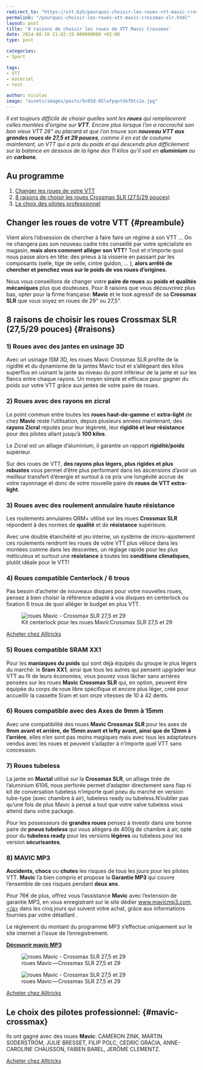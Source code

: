 ```yaml
---
redirect_to: "https://vtt.bzh/pourquoi-choisir-les-roues-vtt-mavic-crossmax-slr.html"
permalink: "/pourquoi-choisir-les-roues-vtt-mavic-crossmax-slr.html"
layout: post
title: '8 raisons de choisir les roues de VTT Mavic Crossmax'
date: 2014-08-10 21:02:19.000000000 +02:00
type: post

categories:
- Sport

tags:
- VTT
- matériel
- test

author: nicolas
image: "assets/images/posts/9c05d-05lwfpqvtdkfbts1o.jpg"
---
```

<em>Il est toujours difficile de choisir quelles sont les <strong>roues</strong> qui remplaceront celles montées d’origine sur <strong>VTT</strong>. Encore plus lorsque l’on a raccroché son bon vieux VTT 26" au placard et que l’on trouve son <strong>nouveau VTT aux grandes roues de 27,5 et 29 pouces</strong>, comme il en est de coutume maintenant, un VTT qui a pris du poids et qui descends plus difficilement sur la balance en dessous de la ligne des 11 kilos qu’il soit en <strong>aluminium</strong> ou en <strong>carbone</strong>.</em>

## Au programme

1. [Changer les roues de votre VTT](#preambule)
2. [8 raisons de choisir les roues Crossmax SLR (27,5/29 pouces)](#raisons)
3. [Le choix des pilotes professionnel](#mavic-crossmax)

## Changer les roues de votre VTT {#preambule}

Vient alors l’obsession de chercher à faire faire un régime à son VTT … On ne changera pas son nouveau cadre très conseillé par votre spécialiste en magasin, <strong>mais alors comment alléger son VTT</strong>? Tout et n’importe quoi nous passe alors en tête: des pneus à la visserie en passant par les composants (selle, tige de selle, cintre guidon, … ), <strong>alors arrêté de chercher et penchez vous sur le poids de vos roues d’origines</strong>.

Nous vous conseillons de changer votre <strong>paire de roues</strong> au <strong>poids et qualités mécaniques</strong> plus que douteuses. Pour 8 raisons que vous découvrirez plus bas, opter pour la firme française: <strong>Mavic</strong> et le look agressif de sa <strong>Crossmax SLR</strong> que vous soyez en roues de 29" ou 27,5".

## 8 raisons de choisir les roues Crossmax SLR (27,5/29 pouces) {#raisons}

### 1) Roues avec des jantes en usinage 3D

Avec un usinage ISM 3D, les roues Mavic Crossmax SLR profite de la rigidité et du dynamisme de la jantes Mavic tout et s’allégeant des kilos superflus en usinant la jante au niveau du pont inférieur de la jante et sur les flancs entre chaque rayons. Un moyen simple et efficace pour gagner du poids sur votre VTT grâce aux jantes de votre paire de roues.

### 2) Roues avec des rayons en zicral

Le point commun entre toutes les <strong>roues haut-de-gamme</strong> et <strong>extra-light</strong> de chez <strong>Mavic</strong> reste l’utilisation, depuis plusieurs années maintenant, des <strong>rayons Zicral</strong> réputés pour leur légèreté, leur <strong>rigidité et leur résistance</strong> pour des pilotes allant jusqu’à <strong>100 kilos</strong>.

Le Zicral est un alliage d’aluminium, il garantie un rapport <strong>rigidité/poids</strong> supérieur.

Sur des roues de VTT, <strong>des rayons plus légers, plus rigides et plus robustes</strong> vous permet d’être plus performant dans les ascensions d’avoir un meilleur transfert d’énergie et surtout à ce prix une longévité accrue de votre rayonnage et donc de votre nouvelle paire de <strong>roues de VTT extra-light</strong>.

### 3) Roues avec des roulement annulaire haute résistance

Les roulements annulaires QRM+ utilisé sur les roues <strong>Crossmax SLR</strong> répondent à des normes de <strong>qualité</strong> et de <strong>résistance</strong> supérieure.

Avec une double étanchéité et jeu interne, un système de micro-ajustement ces roulements rendront les roues de votre VTT plus véloce dans les montées comme dans les descentes, un réglage rapide pour les plus méticuleux et surtout une <strong>résistance</strong> à toutes les <strong>conditions climatiques</strong>, plutôt idéale pour le VTT!

### 4) Roues compatible Centerlock / 6 trous

Pas besoin d’acheter de nouveaux disques pour votre nouvelles roues, pensez à bien choisir la référence adapté à vos disques en centerlock ou fixation 6 trous de quoi alléger le budget en plus VTT.

<figure class="wp-caption">
	<img alt="roues Mavic - Crossmax SLR 27,5 et 29" src="{{ site.url }}/assets/images/posts/3a462-02vut69yj9so5bft.jpg" />
	<figcaption class="wp-caption-text">Kit centerlock pour les roues Mavic Crossmax SLR 27,5 et 29</figcaption>
</figure>
<a href="http://track.effiliation.com/servlet/effi.redir?id_compteur=12855409&amp;url=https://www.alltricks.fr/Acheter/roues%2BMavic%2BCrossmax" target="_blank" rel="nofollow" class="btn btn-outline-primary text-center">Acheter chez Alltricks</a>

### 5) Roues compatible SRAM XX1

Pour les <strong>maniaques du poids</strong> qui sont déjà équipés du groupe le plus légers du marché: le <strong>Sram XX1</strong>, ainsi que tous les autres qui pensent upgrader leur VTT au fil de leurs économies, vous pouvez vous lâcher sans arrières pensées sur les roues <strong>Mavic</strong> <strong>Crossmax SLR</strong> qui, en option, peuvent être équipée du corps de roue libre spécifique et encore plus léger, créé pour accueillir la cassette Sram et son onze vitesses de 10 à 42 dents.

### 6) Roues compatible avec des Axes de 9mm à 15mm

Avec une compatibilité des roues <strong>Mavic Crossmax SLR</strong> pour les axes de <strong>9mm avant et arrière, de 15mm avant et lefty avant, ainsi que de 12mm à l’arrière</strong>, elles n’en sont pas moins magiques mais avec tous les adaptateurs vendus avec les roues et peuvent s’adapter à n’importe quel VTT sans concession.

### 7) Roues tubeless

La jante en <strong>Maxtal</strong> utilisé sur la <strong>Crossmax SLR</strong>, un alliage tirée de l’aluminium 6106, nous perforée permet d’adapter directement sans flap ni kit de conversation tubeless n’importe quel pneu du marché en version tube-type (avec chambre à air), tubeless ready ou tubeless.N’oublier pas qu’une fois de plus Mavic à pensé a tout que votre valve tubeless vous attend dans votre package.

Pour les possesseurs de <strong>grandes roues</strong> pensez à investir dans une bonne paire de <strong>pneus tubeless</strong> qui vous allégera de 400g de chambre à air, opté pour du <strong>tubeless ready</strong> pour les versions <strong>légères</strong> ou tubeless pour les version <strong>sécurisantes</strong>.

### 8) MAVIC MP3

<strong>Accidents, chocs</strong> ou <strong>chutes</strong> les risques de tous les jours pour les pilotes VTT. <strong>Mavic</strong> l’a bien compris et propose la <strong>Garantie MP3</strong> qui couvre l’ensemble de ces risques pendant <strong>deux ans</strong>.

Pour 76€ de plus, offrez vous l’assistance <strong>Mavic</strong> avec l’extension de garantie MP3, en vous enregistrant sur le site dédier <a href="http://www.mavicmp3.com," target="_blank" rel="nofollow">www.mavicmp3.com,</a> dans les cinq jours qui suivent votre achat, grâce aux informations fournies par votre détaillant .

Le règlement du montant du programme MP3 s’effectue uniquement sur le site internet à l’issue de l’enregistrement.

<a href="http://www.mavic-mp3.com/choose_language.php?storeid=5" title="mavic MP3" target="_blank" rel="nofollow" class="btn btn-outline-primary text-center"><strong>Découvrir mavic MP3</strong></a>

<figure class="wp-caption">
	<img alt="roues Mavic - Crossmax SLR 27,5 et 29" src="{{ site.url }}/assets/images/posts/51377-0z7xebg9vspdxjeus.jpg" />
	<figcaption class="wp-caption-text">roues Mavic — Crossmax SLR 27,5 et 29</figcaption>
</figure>

<figure class="wp-caption">
	<img alt="roues Mavic - Crossmax SLR 27,5 et 29" src="{{ site.url }}/assets/images/posts/63a64-0eomemo8zjuvqnhxk.jpg" />
	<figcaption class="wp-caption-text">roues Mavic — Crossmax SLR 27,5 et 29</figcaption>
</figure>

<a href="http://track.effiliation.com/servlet/effi.redir?id_compteur=12855409&amp;url=https://www.alltricks.fr/Acheter/roues%2BMavic%2BCrossmax" target="_blank" rel="nofollow" class="btn btn-outline-primary text-center">Acheter chez Alltricks</a>

## Le choix des pilotes professionnel: {#mavic-crossmax}

Ils ont gagné avec des roues <strong>Mavic</strong>: CAMERON ZINK, MARTIN SODERSTRÖM, JULIE BRESSET, FILIP POLC, CEDRIC GRACIA, ANNE-CAROLINE CHAUSSON, FABIEN BAREL, JERÔME CLEMENTZ.

<a href="http://track.effiliation.com/servlet/effi.redir?id_compteur=12855409&amp;url=https://www.alltricks.fr/Acheter/roues%2BMavic%2BCrossmax" target="_blank" rel="nofollow" class="btn btn-outline-primary text-center">Acheter chez Alltricks</a>
